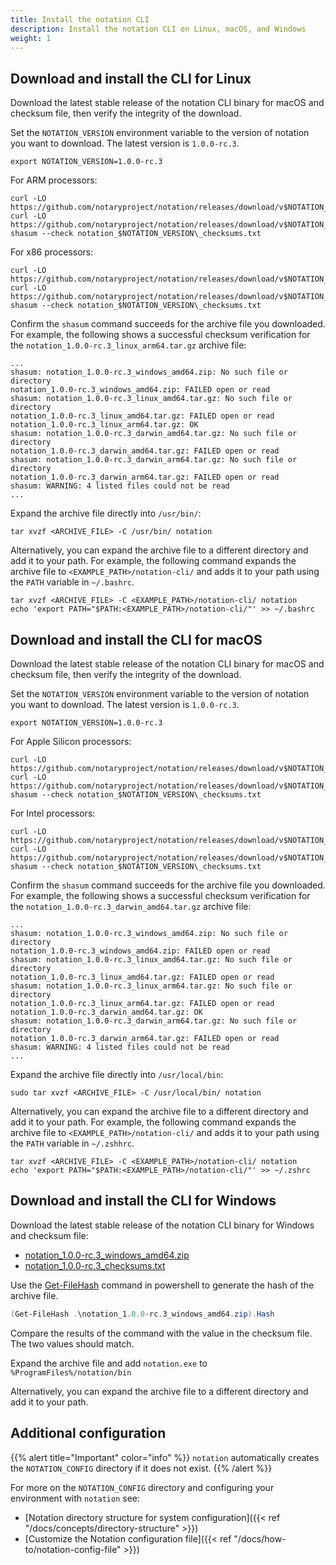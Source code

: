 ```yaml
---
title: Install the notation CLI
description: Install the notation CLI on Linux, macOS, and Windows
weight: 1
---
```



## Download and install the CLI for Linux

Download the latest stable release of the notation CLI binary for macOS and checksum file, then verify the integrity of the download.

Set the `NOTATION_VERSION` environment variable to the version of notation you want to download. The latest version is `1.0.0-rc.3`.

```console
export NOTATION_VERSION=1.0.0-rc.3
```

For ARM processors:

```console
curl -LO https://github.com/notaryproject/notation/releases/download/v$NOTATION_VERSION/notation_$NOTATION_VERSION\_linux_arm64.tar.gz
curl -LO https://github.com/notaryproject/notation/releases/download/v$NOTATION_VERSION/notation_$NOTATION_VERSION\_checksums.txt
shasum --check notation_$NOTATION_VERSION\_checksums.txt
```

For x86 processors:

```console
curl -LO https://github.com/notaryproject/notation/releases/download/v$NOTATION_VERSION/notation_$NOTATION_VERSION\_linux_amd64.tar.gz
curl -LO https://github.com/notaryproject/notation/releases/download/v$NOTATION_VERSION/notation_$NOTATION_VERSION\_checksums.txt
shasum --check notation_$NOTATION_VERSION\_checksums.txt
```

Confirm the `shasum` command succeeds for the archive file you downloaded. For example, the following shows a successful checksum verification for the `notation_1.0.0-rc.3_linux_arm64.tar.gz` archive file:

```console
...
shasum: notation_1.0.0-rc.3_windows_amd64.zip: No such file or directory
notation_1.0.0-rc.3_windows_amd64.zip: FAILED open or read
shasum: notation_1.0.0-rc.3_linux_amd64.tar.gz: No such file or directory
notation_1.0.0-rc.3_linux_amd64.tar.gz: FAILED open or read
notation_1.0.0-rc.3_linux_arm64.tar.gz: OK
shasum: notation_1.0.0-rc.3_darwin_amd64.tar.gz: No such file or directory
notation_1.0.0-rc.3_darwin_amd64.tar.gz: FAILED open or read
shasum: notation_1.0.0-rc.3_darwin_arm64.tar.gz: No such file or directory
notation_1.0.0-rc.3_darwin_arm64.tar.gz: FAILED open or read
shasum: WARNING: 4 listed files could not be read
...
```

Expand the archive file directly into `/usr/bin/`:

```console
tar xvzf <ARCHIVE_FILE> -C /usr/bin/ notation
```

Alternatively, you can expand the archive file to a different directory and add it to your path. For example, the following command expands the archive file to `<EXAMPLE_PATH>/notation-cli/` and adds it to your path using the `PATH` variable in `~/.bashrc`.

```console
tar xvzf <ARCHIVE_FILE> -C <EXAMPLE_PATH>/notation-cli/ notation
echo 'export PATH="$PATH:<EXAMPLE_PATH>/notation-cli/"' >> ~/.bashrc
```

## Download and install the CLI for macOS

Download the latest stable release of the notation CLI binary for macOS and checksum file, then verify the integrity of the download.

Set the `NOTATION_VERSION` environment variable to the version of notation you want to download. The latest version is `1.0.0-rc.3`.

```console
export NOTATION_VERSION=1.0.0-rc.3
```

For Apple Silicon processors:

```console
curl -LO https://github.com/notaryproject/notation/releases/download/v$NOTATION_VERSION/notation_$NOTATION_VERSION\_darwin_arm64.tar.gz
curl -LO https://github.com/notaryproject/notation/releases/download/v$NOTATION_VERSION/notation_$NOTATION_VERSION\_checksums.txt
shasum --check notation_$NOTATION_VERSION\_checksums.txt
```

For Intel processors:

```console
curl -LO https://github.com/notaryproject/notation/releases/download/v$NOTATION_VERSION/notation_$NOTATION_VERSION\_darwin_amd64.tar.gz
curl -LO https://github.com/notaryproject/notation/releases/download/v$NOTATION_VERSION/notation_$NOTATION_VERSION\_checksums.txt
shasum --check notation_$NOTATION_VERSION\_checksums.txt
```

Confirm the `shasum` command succeeds for the archive file you downloaded. For example, the following shows a successful checksum verification for the `notation_1.0.0-rc.3_darwin_amd64.tar.gz` archive file:

```console
...
shasum: notation_1.0.0-rc.3_windows_amd64.zip: No such file or directory
notation_1.0.0-rc.3_windows_amd64.zip: FAILED open or read
shasum: notation_1.0.0-rc.3_linux_amd64.tar.gz: No such file or directory
notation_1.0.0-rc.3_linux_amd64.tar.gz: FAILED open or read
shasum: notation_1.0.0-rc.3_linux_arm64.tar.gz: No such file or directory
notation_1.0.0-rc.3_linux_arm64.tar.gz: FAILED open or read
notation_1.0.0-rc.3_darwin_amd64.tar.gz: OK
shasum: notation_1.0.0-rc.3_darwin_arm64.tar.gz: No such file or directory
notation_1.0.0-rc.3_darwin_arm64.tar.gz: FAILED open or read
shasum: WARNING: 4 listed files could not be read
...
```

Expand the archive file directly into `/usr/local/bin`:

```console
sudo tar xvzf <ARCHIVE_FILE> -C /usr/local/bin/ notation
```

Alternatively, you can expand the archive file to a different directory and add it to your path. For example, the following command expands the archive file to `<EXAMPLE_PATH>/notation-cli/` and adds it to your path using the `PATH` variable in `~/.zshhrc`.

```console
tar xvzf <ARCHIVE_FILE> -C <EXAMPLE_PATH>/notation-cli/ notation
echo 'export PATH="$PATH:<EXAMPLE_PATH>/notation-cli/"' >> ~/.zshrc
```

## Download and install the CLI for Windows

Download the latest stable release of the notation CLI binary for Windows and checksum file:

* [notation_1.0.0-rc.3_windows_amd64.zip](https://github.com/notaryproject/notation/releases/download/v1.0.0-rc.3/notation_1.0.0-rc.3_windows_amd64.zip)
* [notation_1.0.0-rc.3_checksums.txt](https://github.com/notaryproject/notation/releases/download/v1.0.0-rc.3/notation_1.0.0-rc.3_checksums.txt)

Use the [Get-FileHash](https://learn.microsoft.com/powershell/module/microsoft.powershell.utility/get-filehash?view=powershell-7.3) command in powershell to generate the hash of the archive file.

```powershell
(Get-FileHash .\notation_1.0.0-rc.3_windows_amd64.zip).Hash
```

Compare the results of the command with the value in the checksum file. The two values should match.

Expand the archive file and add `notation.exe` to `%ProgramFiles%/notation/bin`

Alternatively, you can expand the archive file to a different directory and add it to your path.

## Additional configuration

{{% alert title="Important" color="info" %}}
`notation` automatically creates the `NOTATION_CONFIG` directory if it does not exist.
{{% /alert %}}

For more on the `NOTATION_CONFIG` directory and configuring your environment with `notation` see:

- [Notation directory structure for system configuration]({{< ref "/docs/concepts/directory-structure" >}})
- [Customize the Notation configuration file]({{< ref "/docs/how-to/notation-config-file" >}})
